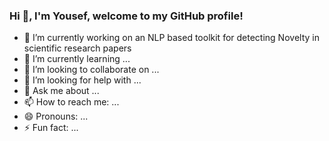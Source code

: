 ### Hi 👋, I'm Yousef, welcome to my GitHub profile!

- 🔭 I’m currently working on an NLP based toolkit for detecting Novelty in scientific research papers
- 🌱 I’m currently learning ...
- 👯 I’m looking to collaborate on ...
- 🤔 I’m looking for help with ...
- 💬 Ask me about ...
- 📫 How to reach me: ...
- 😄 Pronouns: ...
- ⚡ Fun fact: ...

